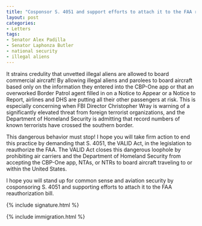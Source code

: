 ```yaml
---
title: "Cosponsor S. 4051 and support efforts to attach it to the FAA reauthorization bill"
layout: post
categories:
- Letters
tags:
- Senator Alex Padilla
- Senator Laphonza Butler
- national security
- illegal aliens
---
```


It strains credulity that unvetted illegal aliens are allowed to board commercial aircraft! By allowing illegal aliens and parolees to board aircraft based only on the information they entered into the CBP-One app or that an overworked Border Patrol agent filled in on a Notice to Appear or a Notice to Report, airlines and DHS are putting all their other passengers at risk. This is especially concerning when FBI Director Christopher Wray is warning of a significantly elevated threat from foreign terrorist organizations, and the Department of Homeland Security is admitting that record numbers of known terrorists have crossed the southern border.

This dangerous behavior must stop! I hope you will take firm action to end this practice by demanding that S. 4051, the VALID Act, in the legislation to reauthorize the FAA. The VALID Act closes this dangerous loophole by prohibiting air carriers and the Department of Homeland Security from accepting the CBP-One app, NTAs, or NTRs to board aircraft traveling to or within the United States.

I hope you will stand up for common sense and aviation security by cosponsoring S. 4051 and supporting efforts to attach it to the FAA reauthorization bill.

{% include signature.html %}

{% include immigration.html %}

